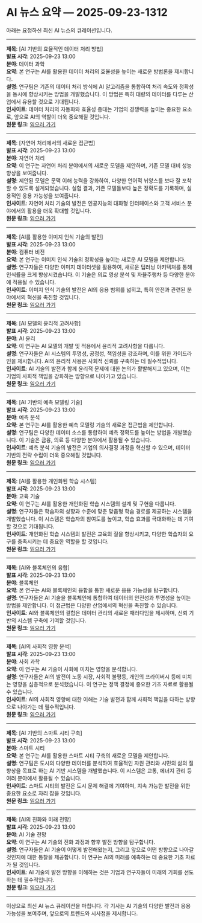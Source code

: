 # AI 뉴스 요약 — 2025-09-23-1312

아래는 요청하신 최신 AI 뉴스의 큐레이션입니다.

---

**제목**: [AI 기반의 효율적인 데이터 처리 방법]  
**발표 시각**: 2025-09-23 13:00  
**분야**: 데이터 과학  
**요약**: 본 연구는 AI를 활용한 데이터 처리의 효율성을 높이는 새로운 방법론을 제시합니다.  
**설명**: 연구팀은 기존의 데이터 처리 방식에 AI 알고리즘을 통합하여 처리 속도와 정확성을 동시에 향상시키는 방법을 개발했습니다. 이 방법은 특히 대량의 데이터를 다루는 산업에서 유용할 것으로 기대됩니다.  
**인사이트**: 데이터 처리의 자동화와 효율성 증대는 기업의 경쟁력을 높이는 중요한 요소로, 앞으로 AI의 역할이 더욱 중요해질 것입니다.  
**원문 링크**: [읽으러 가기](https://arxiv.org/abs/2509.16288)

---

**제목**: [자연어 처리에서의 새로운 접근법]  
**발표 시각**: 2025-09-23 13:00  
**분야**: 자연어 처리  
**요약**: 이 연구는 자연어 처리 분야에서의 새로운 모델을 제안하며, 기존 모델 대비 성능 향상을 보여줍니다.  
**설명**: 제안된 모델은 문맥 이해 능력을 강화하여, 다양한 언어적 뉘앙스를 보다 잘 포착할 수 있도록 설계되었습니다. 실험 결과, 기존 모델들보다 높은 정확도를 기록하며, 실용적인 응용 가능성을 보여줍니다.  
**인사이트**: 자연어 처리 기술의 발전은 인공지능의 대화형 인터페이스와 고객 서비스 분야에서의 활용을 더욱 확대할 것입니다.  
**원문 링크**: [읽으러 가기](https://arxiv.org/abs/2509.16298)

---

**제목**: [AI를 활용한 이미지 인식 기술의 발전]  
**발표 시각**: 2025-09-23 13:00  
**분야**: 컴퓨터 비전  
**요약**: 본 연구는 이미지 인식 기술의 정확성을 높이는 새로운 AI 모델을 제안합니다.  
**설명**: 연구자들은 다양한 이미지 데이터셋을 활용하여, 새로운 딥러닝 아키텍처를 통해 인식률을 크게 향상시켰습니다. 이 기술은 의료 영상 분석 및 자율주행차 등 다양한 분야에 적용될 수 있습니다.  
**인사이트**: 이미지 인식 기술의 발전은 AI의 응용 범위를 넓히고, 특히 안전과 관련된 분야에서의 혁신을 촉진할 것입니다.  
**원문 링크**: [읽으러 가기](https://arxiv.org/abs/2509.16299)

---

**제목**: [AI 모델의 윤리적 고려사항]  
**발표 시각**: 2025-09-23 13:00  
**분야**: AI 윤리  
**요약**: 이 연구는 AI 모델의 개발 및 적용에서 윤리적 고려사항을 다룹니다.  
**설명**: 연구자들은 AI 시스템의 투명성, 공정성, 책임성을 강조하며, 이를 위한 가이드라인을 제시합니다. AI의 윤리적 사용은 사회적 신뢰를 구축하는 데 필수적입니다.  
**인사이트**: AI 기술의 발전과 함께 윤리적 문제에 대한 논의가 활발해지고 있으며, 이는 기업의 사회적 책임을 강화하는 방향으로 나아가고 있습니다.  
**원문 링크**: [읽으러 가기](https://arxiv.org/abs/2509.16330)

---

**제목**: [AI 기반의 예측 모델링 기술]  
**발표 시각**: 2025-09-23 13:00  
**분야**: 예측 분석  
**요약**: 본 연구는 AI를 활용한 예측 모델링 기술의 새로운 접근법을 제안합니다.  
**설명**: 연구팀은 다양한 데이터 소스를 통합하여 예측 정확도를 높이는 방법을 개발했습니다. 이 기술은 금융, 의료 등 다양한 분야에서 활용될 수 있습니다.  
**인사이트**: 예측 분석 기술의 발전은 기업의 의사결정 과정을 혁신할 수 있으며, 데이터 기반의 전략 수립이 더욱 중요해질 것입니다.  
**원문 링크**: [읽으러 가기](https://arxiv.org/abs/2509.16332)

---

**제목**: [AI를 활용한 개인화된 학습 시스템]  
**발표 시각**: 2025-09-23 13:00  
**분야**: 교육 기술  
**요약**: 이 연구는 AI를 활용한 개인화된 학습 시스템의 설계 및 구현을 다룹니다.  
**설명**: 연구자들은 학습자의 성향과 수준에 맞춘 맞춤형 학습 경로를 제공하는 시스템을 개발했습니다. 이 시스템은 학습자의 참여도를 높이고, 학습 효과를 극대화하는 데 기여할 것으로 기대됩니다.  
**인사이트**: 개인화된 학습 시스템의 발전은 교육의 질을 향상시키고, 다양한 학습자의 요구를 충족시키는 데 중요한 역할을 할 것입니다.  
**원문 링크**: [읽으러 가기](https://arxiv.org/abs/2509.16348)

---

**제목**: [AI와 블록체인의 융합]  
**발표 시각**: 2025-09-23 13:00  
**분야**: 블록체인  
**요약**: 본 연구는 AI와 블록체인의 융합을 통한 새로운 응용 가능성을 탐구합니다.  
**설명**: 연구자들은 AI 기술을 블록체인에 통합하여 데이터의 안전성과 투명성을 높이는 방법을 제안합니다. 이 접근법은 다양한 산업에서의 혁신을 촉진할 수 있습니다.  
**인사이트**: AI와 블록체인의 결합은 데이터 관리의 새로운 패러다임을 제시하며, 신뢰 기반의 시스템 구축에 기여할 것입니다.  
**원문 링크**: [읽으러 가기](https://arxiv.org/abs/2509.16372)

---

**제목**: [AI의 사회적 영향 분석]  
**발표 시각**: 2025-09-23 13:00  
**분야**: 사회 과학  
**요약**: 이 연구는 AI 기술이 사회에 미치는 영향을 분석합니다.  
**설명**: 연구자들은 AI의 발전이 노동 시장, 사회적 불평등, 개인의 프라이버시 등에 미치는 영향을 심층적으로 분석했습니다. 이 연구는 정책 결정에 중요한 기초 자료로 활용될 수 있습니다.  
**인사이트**: AI의 사회적 영향에 대한 이해는 기술 발전과 함께 사회적 책임을 다하는 방향으로 나아가는 데 필수적입니다.  
**원문 링크**: [읽으러 가기](https://arxiv.org/abs/2509.16399)

---

**제목**: [AI 기반의 스마트 시티 구축]  
**발표 시각**: 2025-09-23 13:00  
**분야**: 스마트 시티  
**요약**: 본 연구는 AI를 활용한 스마트 시티 구축의 새로운 모델을 제안합니다.  
**설명**: 연구팀은 도시의 다양한 데이터를 분석하여 효율적인 자원 관리와 시민의 삶의 질 향상을 목표로 하는 AI 기반 시스템을 개발했습니다. 이 시스템은 교통, 에너지 관리 등 여러 분야에서 활용될 수 있습니다.  
**인사이트**: 스마트 시티의 발전은 도시 문제 해결에 기여하며, 지속 가능한 발전을 위한 중요한 요소로 자리 잡을 것입니다.  
**원문 링크**: [읽으러 가기](https://arxiv.org/abs/2509.16431)

---

**제목**: [AI의 진화와 미래 전망]  
**발표 시각**: 2025-09-23 13:00  
**분야**: AI 기술 전망  
**요약**: 이 연구는 AI 기술의 진화 과정과 향후 발전 방향을 탐구합니다.  
**설명**: 연구자들은 AI 기술이 어떻게 발전해왔는지, 그리고 앞으로 어떤 방향으로 나아갈 것인지에 대한 통찰을 제공합니다. 이 연구는 AI의 미래를 예측하는 데 중요한 기초 자료가 될 것입니다.  
**인사이트**: AI 기술의 발전 방향을 이해하는 것은 기업과 연구자들이 미래의 기회를 선도하는 데 필수적입니다.  
**원문 링크**: [읽으러 가기](https://arxiv.org/abs/2509.16444)

--- 

이상으로 최신 AI 뉴스 큐레이션을 마칩니다. 각 기사는 AI 기술의 다양한 발전과 응용 가능성을 보여주며, 앞으로의 트렌드와 시사점을 제시합니다.